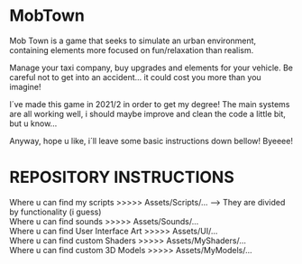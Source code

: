 # MobTown


Mob Town is a game that seeks to simulate an urban environment, containing elements more focused on fun/relaxation than realism.

Manage your taxi company, buy upgrades and elements for your vehicle. Be careful not to get into an accident... it could cost you more than you imagine!

I´ve made this game in 2021/2 in order to get my degree! The main systems are all working well, i should maybe improve and clean the code a little bit, but u know...

Anyway, hope u like, i´ll leave some basic instructions down bellow! Byeeee!


# REPOSITORY INSTRUCTIONS

Where u can find my scripts >>>>> Assets/Scripts/... --> They are divided by functionality (i guess)
<br>
Where u can find sounds >>>>> Assets/Sounds/...
<br>
Where u can find User Interface Art >>>>> Assets/UI/...
<br>
Where u can find custom Shaders >>>>> Assets/MyShaders/...
<br>
Where u can find custom 3D Models >>>>> Assets/MyModels/...

